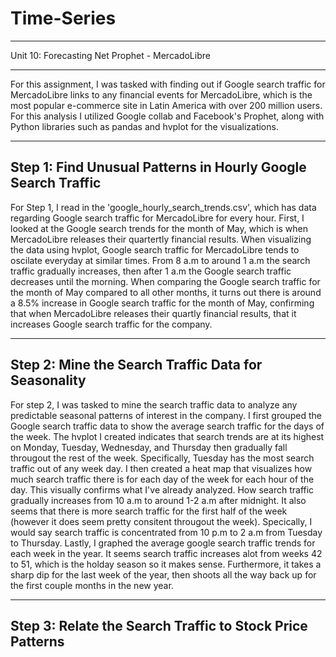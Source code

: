 # Time-Series
---

Unit 10: Forecasting Net Prophet - MercadoLibre

---
For this assignment, I was tasked with finding out if Google search traffic for MercadoLibre links to any financial events for MercadoLibre, which is the most popular e-commerce site in Latin America with over 200 million users. For this analysis I utilized Google collab and Facebook's Prophet, along with Python libraries such as pandas and hvplot for the visualizations.

---
## Step 1: Find Unusual Patterns in Hourly Google Search Traffic

For Step 1, I read in the 'google_hourly_search_trends.csv', which has data regarding Google search traffic for MercadoLibre for every hour. First, I looked at the Google search trends for the month of May, which is when MercadoLibre releases their quartertly financial results. When visualizing the data using hvplot, Google search traffic for MercadoLibre tends to oscilate everyday at similar times. From 8 a.m to around 1 a.m the search traffic gradually increases, then after 1 a.m the Google search traffic decreases until the morning. 
When comparing the Google search traffic for the month of May compared to all other months, it turns out there is around a 8.5% increase in Google search traffic for the month of May, confirming that when MercadoLibre releases their quartly financial results, that it increases Google search traffic for the company. 

---
## Step 2: Mine the Search Traffic Data for Seasonality

For step 2, I was tasked to mine the search traffic data to analyze any predictable seasonal patterns of interest in the company.
I first grouped the Google search traffic data to show the average search traffic for the days of the week. The hvplot I created indicates that search trends are at its highest on Monday, Tuesday, Wednesday, and Thursday then gradually fall througout the rest of the week. Specifically, Tuesday has the most search traffic out of any week day. 
I then created a heat map that visualizes how much search traffic there is for each day of the week for each hour of the day. This visually confirms what I've already analyzed. How search traffic gradually increases from 10 a.m to around 1-2 a.m after midnight. It also seems that there is more search traffic for the first half of the week (however it does seem pretty consitent througout the week). Specically, I would say search traffic is concentrated from 10 p.m to 2 a.m from Tuesday to Thursday.
Lastly, I graphed the average google search traffic trends for each week in the year. It seems search traffic increases alot from weeks 42 to 51, which is the holday season so it makes sense. Furthermore, it takes a sharp dip for the last week of the year, then shoots all the way back up for the first couple months in the new year.

---
## Step 3: Relate the Search Traffic to Stock Price Patterns

